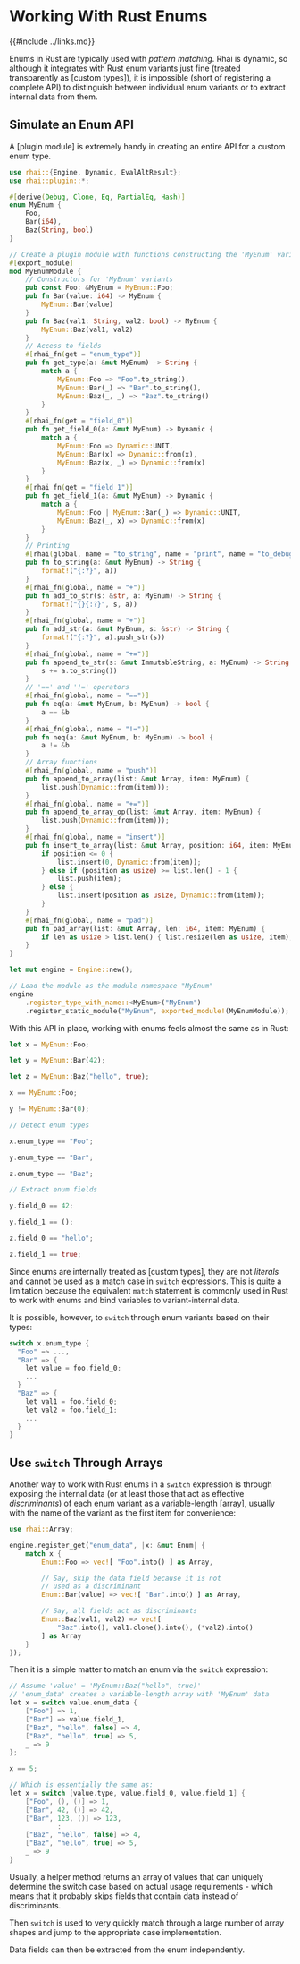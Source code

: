 Working With Rust Enums
=======================

{{#include ../links.md}}

Enums in Rust are typically used with _pattern matching_.  Rhai is dynamic, so although
it integrates with Rust enum variants just fine (treated transparently as [custom types]),
it is impossible (short of registering a complete API) to distinguish between individual
enum variants or to extract internal data from them.


Simulate an Enum API
--------------------

A [plugin module] is extremely handy in creating an entire API for a custom enum type.

```rust
use rhai::{Engine, Dynamic, EvalAltResult};
use rhai::plugin::*;

#[derive(Debug, Clone, Eq, PartialEq, Hash)]
enum MyEnum {
    Foo,
    Bar(i64),
    Baz(String, bool)
}

// Create a plugin module with functions constructing the 'MyEnum' variants
#[export_module]
mod MyEnumModule {
    // Constructors for 'MyEnum' variants
    pub const Foo: &MyEnum = MyEnum::Foo;
    pub fn Bar(value: i64) -> MyEnum {
        MyEnum::Bar(value)
    }
    pub fn Baz(val1: String, val2: bool) -> MyEnum {
        MyEnum::Baz(val1, val2)
    }
    // Access to fields
    #[rhai_fn(get = "enum_type")]
    pub fn get_type(a: &mut MyEnum) -> String {
        match a {
            MyEnum::Foo => "Foo".to_string(),
            MyEnum::Bar(_) => "Bar".to_string(),
            MyEnum::Baz(_, _) => "Baz".to_string()
        }
    }
    #[rhai_fn(get = "field_0")]
    pub fn get_field_0(a: &mut MyEnum) -> Dynamic {
        match a {
            MyEnum::Foo => Dynamic::UNIT,
            MyEnum::Bar(x) => Dynamic::from(x),
            MyEnum::Baz(x, _) => Dynamic::from(x)
        }
    }
    #[rhai_fn(get = "field_1")]
    pub fn get_field_1(a: &mut MyEnum) -> Dynamic {
        match a {
            MyEnum::Foo | MyEnum::Bar(_) => Dynamic::UNIT,
            MyEnum::Baz(_, x) => Dynamic::from(x)
        }
    }
    // Printing
    #[rhai(global, name = "to_string", name = "print", name = "to_debug", name = "debug")]
    pub fn to_string(a: &mut MyEnum) -> String {
        format!("{:?}", a))
    }
    #[rhai_fn(global, name = "+")]
    pub fn add_to_str(s: &str, a: MyEnum) -> String {
        format!("{}{:?}", s, a))
    }
    #[rhai_fn(global, name = "+")]
    pub fn add_str(a: &mut MyEnum, s: &str) -> String {
        format!("{:?}", a).push_str(s))
    }
    #[rhai_fn(global, name = "+=")]
    pub fn append_to_str(s: &mut ImmutableString, a: MyEnum) -> String {
        s += a.to_string())
    }
    // '==' and '!=' operators
    #[rhai_fn(global, name = "==")]
    pub fn eq(a: &mut MyEnum, b: MyEnum) -> bool {
        a == &b
    }
    #[rhai_fn(global, name = "!=")]
    pub fn neq(a: &mut MyEnum, b: MyEnum) -> bool {
        a != &b
    }
    // Array functions
    #[rhai_fn(global, name = "push")]
    pub fn append_to_array(list: &mut Array, item: MyEnum) {
        list.push(Dynamic::from(item)));
    }
    #[rhai_fn(global, name = "+=")]
    pub fn append_to_array_op(list: &mut Array, item: MyEnum) {
        list.push(Dynamic::from(item)));
    }
    #[rhai_fn(global, name = "insert")]
    pub fn insert_to_array(list: &mut Array, position: i64, item: MyEnum) {
        if position <= 0 {
            list.insert(0, Dynamic::from(item));
        } else if (position as usize) >= list.len() - 1 {
            list.push(item);
        } else {
            list.insert(position as usize, Dynamic::from(item));
        }
    }
    #[rhai_fn(global, name = "pad")]
    pub fn pad_array(list: &mut Array, len: i64, item: MyEnum) {
        if len as usize > list.len() { list.resize(len as usize, item); }
    }
}

let mut engine = Engine::new();

// Load the module as the module namespace "MyEnum"
engine
    .register_type_with_name::<MyEnum>("MyEnum")
    .register_static_module("MyEnum", exported_module!(MyEnumModule));
```

With this API in place, working with enums feels almost the same as in Rust:

```rust
let x = MyEnum::Foo;

let y = MyEnum::Bar(42);

let z = MyEnum::Baz("hello", true);

x == MyEnum::Foo;

y != MyEnum::Bar(0);

// Detect enum types

x.enum_type == "Foo";

y.enum_type == "Bar";

z.enum_type == "Baz";

// Extract enum fields

y.field_0 == 42;

y.field_1 == ();

z.field_0 == "hello";

z.field_1 == true;
```

Since enums are internally treated as [custom types], they are not _literals_ and cannot be
used as a match case in `switch` expressions.  This is quite a limitation because the equivalent
`match` statement is commonly used in Rust to work with enums and bind variables to
variant-internal data.

It is possible, however, to `switch` through enum variants based on their types:

```c
switch x.enum_type {
  "Foo" => ...,
  "Bar" => {
    let value = foo.field_0;
    ...
  }
  "Baz" => {
    let val1 = foo.field_0;
    let val2 = foo.field_1;
    ...
  }
}
```


Use `switch` Through Arrays
---------------------------

Another way to work with Rust enums in a `switch` expression is through exposing the internal data
(or at least those that act as effective _discriminants_) of each enum variant as a variable-length
[array], usually with the name of the variant as the first item for convenience:

```rust
use rhai::Array;

engine.register_get("enum_data", |x: &mut Enum| {
    match x {
        Enum::Foo => vec![ "Foo".into() ] as Array,

        // Say, skip the data field because it is not
        // used as a discriminant
        Enum::Bar(value) => vec![ "Bar".into() ] as Array,

        // Say, all fields act as discriminants
        Enum::Baz(val1, val2) => vec![
            "Baz".into(), val1.clone().into(), (*val2).into()
        ] as Array
    }
});
```

Then it is a simple matter to match an enum via the `switch` expression:

```c
// Assume 'value' = 'MyEnum::Baz("hello", true)'
// 'enum_data' creates a variable-length array with 'MyEnum' data
let x = switch value.enum_data {
    ["Foo"] => 1,
    ["Bar"] => value.field_1,
    ["Baz", "hello", false] => 4,
    ["Baz", "hello", true] => 5,
    _ => 9
};

x == 5;

// Which is essentially the same as:
let x = switch [value.type, value.field_0, value.field_1] {
    ["Foo", (), ()] => 1,
    ["Bar", 42, ()] => 42,
    ["Bar", 123, ()] => 123,
            :
    ["Baz", "hello", false] => 4,
    ["Baz", "hello", true] => 5,
    _ => 9
}
```

Usually, a helper method returns an array of values that can uniquely determine
the switch case based on actual usage requirements - which means that it probably
skips fields that contain data instead of discriminants.

Then `switch` is used to very quickly match through a large number of array shapes
and jump to the appropriate case implementation.

Data fields can then be extracted from the enum independently.
